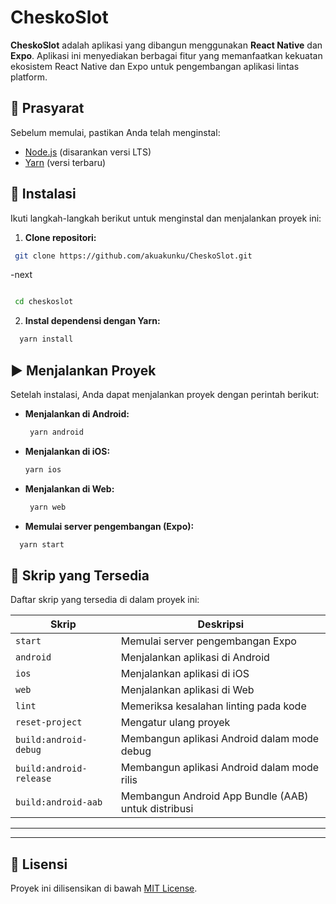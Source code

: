 

# CheskoSlot

**CheskoSlot** adalah aplikasi yang dibangun menggunakan **React Native** dan **Expo**. Aplikasi ini menyediakan berbagai fitur yang memanfaatkan kekuatan ekosistem React Native dan Expo untuk pengembangan aplikasi lintas platform.


## 🔧 Prasyarat

Sebelum memulai, pastikan Anda telah menginstal:

- [Node.js](https://nodejs.org/) (disarankan versi LTS)
- [Yarn](https://yarnpkg.com/) (versi terbaru)



## 🚀 Instalasi

Ikuti langkah-langkah berikut untuk menginstal dan menjalankan proyek ini:

1. **Clone repositori:**

  ```bash
   git clone https://github.com/akuakunku/CheskoSlot.git
 
  ```
-next 


  ```bash

   cd cheskoslot  

  ```

2. **Instal dependensi dengan Yarn:**

 ```bash
   yarn install
  ```

## ▶️ Menjalankan Proyek

Setelah instalasi, Anda dapat menjalankan proyek dengan perintah berikut:

* **Menjalankan di Android:**

  ```bash
   yarn android
  ```


* **Menjalankan di iOS:**

   ```bash
   yarn ios
  ```
  

* **Menjalankan di Web:**

  ```bash
   yarn web
  ```


* **Memulai server pengembangan (Expo):**


 ```bash
   yarn start
  ```


## 📜 Skrip yang Tersedia

Daftar skrip yang tersedia di dalam proyek ini:

| Skrip                   | Deskripsi                                           |
| ----------------------- | --------------------------------------------------- |
| `start`                 | Memulai server pengembangan Expo                    |
| `android`               | Menjalankan aplikasi di Android                     |
| `ios`                   | Menjalankan aplikasi di iOS                         |
| `web`                   | Menjalankan aplikasi di Web                         |
| `lint`                  | Memeriksa kesalahan linting pada kode               |
| `reset-project`         | Mengatur ulang proyek                               |
| `build:android-debug`   | Membangun aplikasi Android dalam mode debug         |
| `build:android-release` | Membangun aplikasi Android dalam mode rilis         |
| `build:android-aab`     | Membangun Android App Bundle (AAB) untuk distribusi |

---

---

## 📄 Lisensi

Proyek ini dilisensikan di bawah [MIT License](LICENSE).

